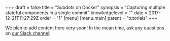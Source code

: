 +++
draft = false
title = "Subdots on Docker"
synopsis = "Capturing multiple stateful components in a single commit"
knowledgelevel = ""
date = 2017-12-21T11:27:29Z
order = "1"
[menu]
  [menu.main]
    parent = "tutorials"
+++

We plan to add content here very soon! In the mean time, ask any questions on [our Slack channel](https://dotmesh-community.slack.com/)!
